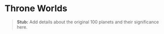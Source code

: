 # Throne Worlds

> **Stub:** Add details about the original 100 planets and their significance here.